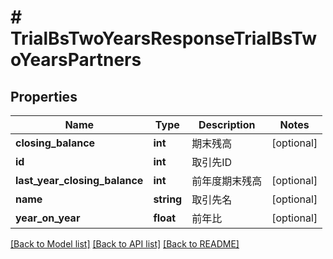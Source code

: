 # # TrialBsTwoYearsResponseTrialBsTwoYearsPartners

## Properties

Name | Type | Description | Notes
------------ | ------------- | ------------- | -------------
**closing_balance** | **int** | 期末残高 | [optional] 
**id** | **int** | 取引先ID | 
**last_year_closing_balance** | **int** | 前年度期末残高 | [optional] 
**name** | **string** | 取引先名 | [optional] 
**year_on_year** | **float** | 前年比 | [optional] 

[[Back to Model list]](../../README.md#documentation-for-models) [[Back to API list]](../../README.md#documentation-for-api-endpoints) [[Back to README]](../../README.md)


